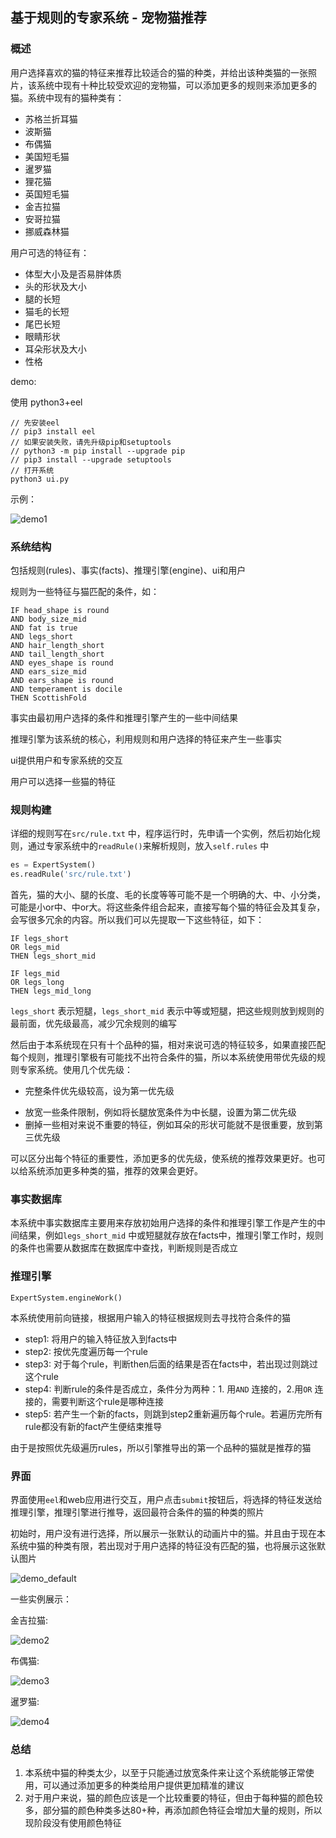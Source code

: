 ## 基于规则的专家系统 - 宠物猫推荐



### 概述

用户选择喜欢的猫的特征来推荐比较适合的猫的种类，并给出该种类猫的一张照片，该系统中现有十种比较受欢迎的宠物猫，可以添加更多的规则来添加更多的猫。系统中现有的猫种类有：

+ 苏格兰折耳猫
+ 波斯猫
+ 布偶猫
+ 美国短毛猫
+ 暹罗猫
+ 狸花猫
+ 英国短毛猫
+ 金吉拉猫
+ 安哥拉猫
+ 挪威森林猫

用户可选的特征有：

+ 体型大小及是否易胖体质
+ 头的形状及大小
+ 腿的长短
+ 猫毛的长短
+ 尾巴长短
+ 眼睛形状
+ 耳朵形状及大小
+ 性格

demo:

使用 python3+eel

```
// 先安装eel
// pip3 install eel 
// 如果安装失败，请先升级pip和setuptools
// python3 -m pip install --upgrade pip
// pip3 install --upgrade setuptools
// 打开系统
python3 ui.py
```

示例：

![demo1](D:\lessons\人工智能A\expert_system\readmeImg\demo1.png)



### 系统结构

包括规则(rules)、事实(facts)、推理引擎(engine)、ui和用户

规则为一些特征与猫匹配的条件，如：

```
IF head_shape is round
AND body_size_mid
AND fat is true
AND legs_short
AND hair_length_short
AND tail_length_short
AND eyes_shape is round
AND ears_size_mid
AND ears_shape is round
AND temperament is docile
THEN ScottishFold
```

事实由最初用户选择的条件和推理引擎产生的一些中间结果

推理引擎为该系统的核心，利用规则和用户选择的特征来产生一些事实

ui提供用户和专家系统的交互

用户可以选择一些猫的特征



### 规则构建

详细的规则写在```src/rule.txt``` 中，程序运行时，先申请一个实例，然后初始化规则，通过专家系统中的```readRule()```来解析规则，放入```self.rules``` 中 

```python
es = ExpertSystem()
es.readRule('src/rule.txt')
```

首先，猫的大小、腿的长度、毛的长度等等可能不是一个明确的大、中、小分类，可能是小or中、中or大。将这些条件组合起来，直接写每个猫的特征会及其复杂，会写很多冗余的内容。所以我们可以先提取一下这些特征，如下：

```shell
IF legs_short
OR legs_mid
THEN legs_short_mid

IF legs_mid
OR legs_long
THEN legs_mid_long
```

```legs_short``` 表示短腿，```legs_short_mid``` 表示中等或短腿，把这些规则放到规则的最前面，优先级最高，减少冗余规则的编写

然后由于本系统现在只有十个品种的猫，相对来说可选的特征较多，如果直接匹配每个规则，推理引擎极有可能找不出符合条件的猫，所以本系统使用带优先级的规则专家系统。使用几个优先级：

* 完整条件优先级较高，设为第一优先级

+ 放宽一些条件限制，例如将长腿放宽条件为中长腿，设置为第二优先级
+ 删掉一些相对来说不重要的特征，例如耳朵的形状可能就不是很重要，放到第三优先级

可以区分出每个特征的重要性，添加更多的优先级，使系统的推荐效果更好。也可以给系统添加更多种类的猫，推荐的效果会更好。



### 事实数据库

本系统中事实数据库主要用来存放初始用户选择的条件和推理引擎工作是产生的中间结果，例如```legs_short_mid``` 中或短腿就存放在facts中，推理引擎工作时，规则的条件也需要从数据库在数据库中查找，判断规则是否成立





### 推理引擎

```ExpertSystem.engineWork()``` 

本系统使用前向链接，根据用户输入的特征根据规则去寻找符合条件的猫

+ step1: 将用户的输入特征放入到facts中
+ step2: 按优先度遍历每一个rule
+ step3: 对于每个rule，判断then后面的结果是否在facts中，若出现过则跳过这个rule
+ step4: 判断rule的条件是否成立，条件分为两种：1. 用```AND``` 连接的，2.用```OR``` 连接的，需要判断这个rule是哪种连接
+ step5: 若产生一个新的facts，则跳到step2重新遍历每个rule。若遍历完所有rule都没有新的fact产生便结束推导

由于是按照优先级遍历rules，所以引擎推导出的第一个品种的猫就是推荐的猫



### 界面

界面使用```eel```和web应用进行交互，用户点击```submit```按钮后，将选择的特征发送给推理引擎，推理引擎进行推导，返回最符合条件的猫的种类的照片

初始时，用户没有进行选择，所以展示一张默认的动画片中的猫。并且由于现在本系统中猫的种类有限，若出现对于用户选择的特征没有匹配的猫，也将展示这张默认图片

![demo_default](D:\lessons\人工智能A\expert_system\readmeImg\demo_default.png)



一些实例展示：

金吉拉猫:

![demo2](D:\lessons\人工智能A\expert_system\readmeImg\demo2.png)





布偶猫:

![demo3](D:\lessons\人工智能A\expert_system\readmeImg\demo3.png)



暹罗猫:

![demo4](D:\lessons\人工智能A\expert_system\readmeImg\demo4.png)



### 总结

1. 本系统中猫的种类太少，以至于只能通过放宽条件来让这个系统能够正常使用，可以通过添加更多的种类给用户提供更加精准的建议
2. 对于用户来说，猫的颜色应该是一个比较重要的特征，但由于每种猫的颜色较多，部分猫的颜色种类多达80+种，再添加颜色特征会增加大量的规则，所以现阶段没有使用颜色特征